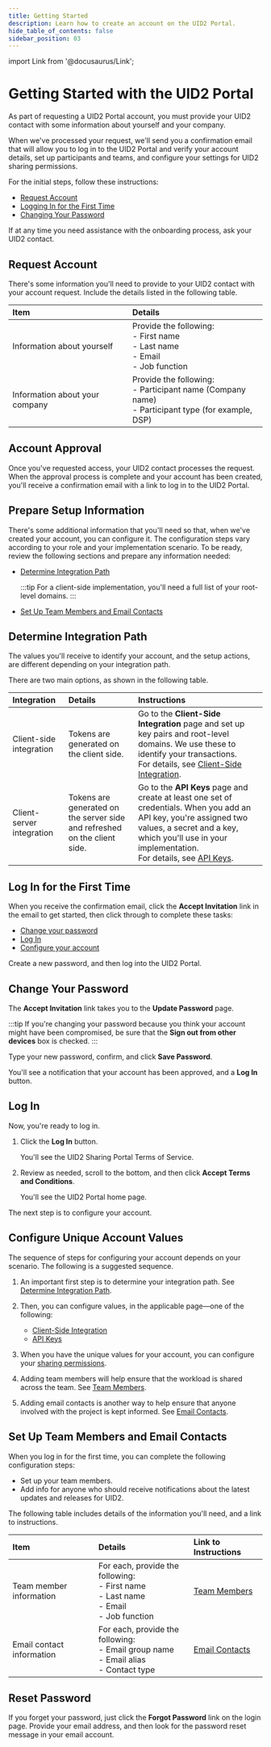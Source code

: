 ```yaml
---
title: Getting Started
description: Learn how to create an account on the UID2 Portal.
hide_table_of_contents: false
sidebar_position: 03
---
```


import Link from '@docusaurus/Link';

# Getting Started with the UID2 Portal

As part of requesting a UID2 Portal account, you must provide your UID2 contact with some information about yourself and your company.

When we've processed your request, we'll send you a confirmation email that will allow you to log in to the UID2 Portal and verify your account details, set up participants and teams, and configure your settings for UID2 sharing permissions.

For the initial steps, follow these instructions:

- [Request Account](#request-account)
- [Logging In for the First Time](#logging-in-for-the-first-time)
- [Changing Your Password](#changing-your-password)

If at any time you need assistance with the onboarding process, ask your UID2 contact.

## Request Account

There's some information you'll need to provide to your UID2 contact with your account request. Include the details listed in the following table.

| Item | Details |
| :--- | :--- |
| Information about yourself | Provide the following:<br/>- First name<br/>- Last name<br/>- Email<br/>- Job function |
| Information about your company | Provide the following:<br/>- Participant name (Company name)<br/>- Participant type (for example, DSP) |

## Account Approval

Once you've requested access, your UID2 contact processes the request. When the approval process is complete and your account has been created, you'll receive a confirmation email with a link to log in to the UID2 Portal.

## Prepare Setup Information

There's some additional information that you'll need so that, when we've created your account, you can configure it. The configuration steps vary according to your role and your implementation scenario. To be ready, review the following sections and prepare any information needed:

- [Determine Integration Path](#determine-integration-path)

  :::tip
  For a client-side implementation, you'll need a full list of your root-level domains.
  :::
- [Set Up Team Members and Email Contacts](#set-up-team-members-and-email-contacts)

## Determine Integration Path

The values you'll receive to identify your account, and the setup actions, are different depending on your integration path.

There are two main options, as shown in the following table.

| Integration | Details | Instructions |
| :--- | :--- | :--- |
| Client-side integration | Tokens are generated on the client side. |  Go to the **Client-Side Integration** page and set up key pairs and root-level domains. We use these to identify your transactions.<br/>For details, see [Client-Side Integration](client-side-integration.md). |
| Client-server integration | Tokens are generated on the server side and refreshed on the client side. | Go to the **API Keys** page and create at least one set of credentials. When you add an API key, you're assigned two values, a secret and a key, which you'll use in your implementation.<br/>For details, see [API Keys](api-keys.md). |

## Log In for the First Time

When you receive the confirmation email, click the **Accept Invitation** link in the email to get started, then click through to complete these tasks:
- [Change your password](#change-your-password)
- [Log In](#log-in)
- [Configure your account](#configure-your-account)

Create a new password, and then log into the UID2 Portal.

## Change Your Password

The **Accept Invitation** link takes you to the **Update Password** page.

:::tip
 If you're changing your password because you think your account might have been compromised, be sure that the **Sign out from other devices** box is checked.
:::

Type your new password, confirm, and click **Save Password**.

You'll see a notification that your account has been approved, and a **Log In** button.

## Log In

Now, you're ready to log in. 

1. Click the **Log In** button.

   You'll see the UID2 Sharing Portal Terms of Service. 

2. Review as needed, scroll to the bottom, and then click **Accept Terms and Conditions**.

   You'll see the UID2 Portal home page.

The next step is to configure your account.

## Configure Unique Account Values

The sequence of steps for configuring your account depends on your scenario. The following is a suggested sequence.

1.  An important first step is to determine your integration path. See [Determine Integration Path](#determine-integration-path).

1.  Then, you can configure values, in the applicable page&#8212;one of the following:

    -  [Client-Side Integration](client-side-integration.md)
    - [API Keys](api-keys.md)

1.  When you have the unique values for your account, you can configure your [sharing permissions](sharing-permissions.md).

1. Adding team members will help ensure that the workload is shared across the team. See [Team Members](team-members.md).

1. Adding email contacts is another way to help ensure that anyone involved with the project is kept informed. See [Email Contacts](email-contacts.md).

## Set Up Team Members and Email Contacts

When you log in for the first time, you can complete the following configuration steps:

- Set up your team members.
- Add info for anyone who should receive notifications about the latest updates and releases for UID2.

The following table includes details of the information you'll need, and a link to instructions.

| Item | Details | Link to Instructions | 
| :--- | :--- | :--- |
| Team member information | For each, provide the following:<br/>- First name<br/>- Last name<br/>- Email<br/>- Job function | [Team Members](team-members.md) |
| Email contact information | For each, provide the following:<br/>- Email group name<br/>- Email alias<br/>- Contact type | [Email Contacts](email-contacts.md) |

## Reset Password

If you forget your password, just click the **Forgot Password** link on the login page. Provide your email address, and then look for the password reset message in your email account.
